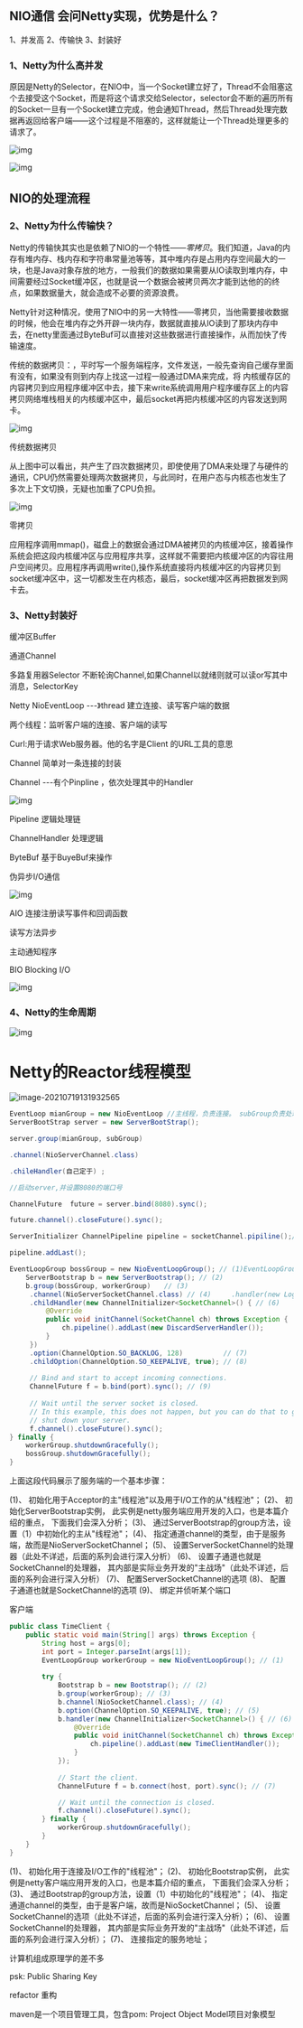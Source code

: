## NIO通信   会问Netty实现，优势是什么？

1、并发高 2、传输快 3、封装好

### **1、Netty为什么高并发**

原因是Netty的Selector，在NIO中，当一个Socket建立好了，Thread不会阻塞这个去接受这个Socket，而是将这个请求交给Selector，selector会不断的遍历所有的Socket一旦有一个Socket建立完成，他会通知Thread，然后Thread处理完数据再返回给客户端——这个过程是不阻塞的，这样就能让一个Thread处理更多的请求了。

![img](G:\有道云\qq2D1D5CB92B2C0FF061B3D3F82DA32CD1\adfd80e56956469f87a8138e05888352\clipboard.png)

![img](G:\有道云\qq2D1D5CB92B2C0FF061B3D3F82DA32CD1\5be7139cdd2c468cbdabacfaf94be624\clipboard.png)

## NIO的处理流程

### **2、Netty为什么传输快？**

Netty的传输快其实也是依赖了NIO的一个特性——*零拷贝*。我们知道，Java的内存有堆内存、栈内存和字符串常量池等等，其中堆内存是占用内存空间最大的一块，也是Java对象存放的地方，一般我们的数据如果需要从IO读取到堆内存，中间需要经过Socket缓冲区，也就是说一个数据会被拷贝两次才能到达他的的终点，如果数据量大，就会造成不必要的资源浪费。

Netty针对这种情况，使用了NIO中的另一大特性——零拷贝，当他需要接收数据的时候，他会在堆内存之外开辟一块内存，数据就直接从IO读到了那块内存中去，在netty里面通过ByteBuf可以直接对这些数据进行直接操作，从而加快了传输速度。

传统的数据拷贝：，平时写一个服务端程序，文件发送，一般先查询自己缓存里面有没有，如果没有则到内存上找这一过程一般通过DMA来完成，将 内核缓存区的内容拷贝到应用程序缓冲区中去，接下来write系统调用用户程序缓存区上的内容拷贝网络堆栈相关的内核缓冲区中，最后socket再把内核缓冲区的内容发送到网卡。

![img](G:\有道云\qq2D1D5CB92B2C0FF061B3D3F82DA32CD1\dfaf39f82dbf47a79b49d3c9de12524e\clipboard.png)

传统数据拷贝

从上图中可以看出，共产生了四次数据拷贝，即使使用了DMA来处理了与硬件的通讯，CPU仍然需要处理两次数据拷贝，与此同时，在用户态与内核态也发生了多次上下文切换，无疑也加重了CPU负担。

![img](G:\有道云\qq2D1D5CB92B2C0FF061B3D3F82DA32CD1\04abfa5b273443a98718ec6a79b8d129\clipboard.png)

零拷贝

应用程序调用mmap()，磁盘上的数据会通过DMA被拷贝的内核缓冲区，接着操作系统会把这段内核缓冲区与应用程序共享，这样就不需要把内核缓冲区的内容往用户空间拷贝。应用程序再调用write(),操作系统直接将内核缓冲区的内容拷贝到socket缓冲区中，这一切都发生在内核态，最后，socket缓冲区再把数据发到网卡去。

### 3、Netty封装好

缓冲区Buffer

通道Channel

多路复用器Selector  不断轮询Channel,如果Channel以就绪则就可以读or写其中消息，SelectorKey	

Netty   NioEventLoop  ---》thread  建立连接、读写客户端的数据

两个线程：监听客户端的连接、客户端的读写

Curl:用于请求Web服务器。他的名字是Client 的URL工具的意思

Channel 简单对一条连接的封装

Channel  ---有个Pinpline ，依次处理其中的Handler  

![img](G:\有道云\qq2D1D5CB92B2C0FF061B3D3F82DA32CD1\5a042ec0bd4b49a58638ec97c8fee7af\clipboard.png)

  

Pipeline 逻辑处理链

ChannelHandler 处理逻辑

ByteBuf 基于BuyeBuf来操作

伪异步I/O通信 

![img](G:\有道云\qq2D1D5CB92B2C0FF061B3D3F82DA32CD1\1ec070d74b0842e7af94cb4e3b94a762\clipboard.png)

AIO 连接注册读写事件和回调函数

读写方法异步

主动通知程序

BIO  Blocking I/O

![img](G:\有道云\qq2D1D5CB92B2C0FF061B3D3F82DA32CD1\4d8236a7f046450da724575004851b20\clipboard.png)

### 4、Netty的生命周期

![img](G:\有道云\qq2D1D5CB92B2C0FF061B3D3F82DA32CD1\80bc35c4f78241a59eca389407d877e0\clipboard.png)



# Netty的Reactor线程模型

![image-20210719131932565](C:\Users\Think\AppData\Roaming\Typora\typora-user-images\image-20210719131932565.png)

```java
EventLoop mianGroup = new NioEventLoop //主线程，负责连接。 subGroup负责处理hanle建立服务器  
ServerBootStrap server = new ServerBootStrap();

server.group(mianGroup, subGroup)

.channel(NioServerChannel.class)

.chileHandler(自己定于) ;

//启动server,并设置8080的端口号

ChannelFuture  future = server.bind(8080).sync();

future.channel().closeFuture().sync();

ServerInitializer ChannelPipeline pipeline = socketChannel.pipiline();// 初始化

pipeline.addLast();
```





```java
EventLoopGroup bossGroup = new NioEventLoopGroup(); // (1)EventLoopGroup workerGroup = new NioEventLoopGroup();try {
    ServerBootstrap b = new ServerBootstrap(); // (2)
    b.group(bossGroup, workerGroup)　　// (3)
     .channel(NioServerSocketChannel.class) // (4)     .handler(new LoggingHandler())    // (5)
     .childHandler(new ChannelInitializer<SocketChannel>() { // (6)
         @Override
         public void initChannel(SocketChannel ch) throws Exception {
             ch.pipeline().addLast(new DiscardServerHandler());
         }
     })
     .option(ChannelOption.SO_BACKLOG, 128)          // (7)
     .childOption(ChannelOption.SO_KEEPALIVE, true); // (8)
    
     // Bind and start to accept incoming connections.
     ChannelFuture f = b.bind(port).sync(); // (9)
    
     // Wait until the server socket is closed.
     // In this example, this does not happen, but you can do that to gracefully
     // shut down your server.
     f.channel().closeFuture().sync();
} finally {
    workerGroup.shutdownGracefully();
    bossGroup.shutdownGracefully();
}
```



上面这段代码展示了服务端的一个基本步骤：

(1)、 初始化用于Acceptor的主"线程池"以及用于I/O工作的从"线程池"；
(2)、 初始化ServerBootstrap实例， 此实例是netty服务端应用开发的入口，也是本篇介绍的重点， 下面我们会深入分析；
(3)、 通过ServerBootstrap的group方法，设置（1）中初始化的主从"线程池"；
(4)、 指定通道channel的类型，由于是服务端，故而是NioServerSocketChannel；
(5)、 设置ServerSocketChannel的处理器（此处不详述，后面的系列会进行深入分析）
(6)、 设置子通道也就是SocketChannel的处理器， 其内部是实际业务开发的"主战场"（此处不详述，后面的系列会进行深入分析）
(7)、 配置ServerSocketChannel的选项
(8)、 配置子通道也就是SocketChannel的选项
(9)、 绑定并侦听某个端口

客户端

```java
public class TimeClient {
    public static void main(String[] args) throws Exception {
        String host = args[0];
        int port = Integer.parseInt(args[1]);
        EventLoopGroup workerGroup = new NioEventLoopGroup(); // (1)
        
        try {
            Bootstrap b = new Bootstrap(); // (2)
            b.group(workerGroup); // (3)
            b.channel(NioSocketChannel.class); // (4)
            b.option(ChannelOption.SO_KEEPALIVE, true); // (5)
            b.handler(new ChannelInitializer<SocketChannel>() { // (6)
                @Override
                public void initChannel(SocketChannel ch) throws Exception {
                    ch.pipeline().addLast(new TimeClientHandler());
                }
            });
            
            // Start the client.
            ChannelFuture f = b.connect(host, port).sync(); // (7)

            // Wait until the connection is closed.
            f.channel().closeFuture().sync();
        } finally {
            workerGroup.shutdownGracefully();
        }
    }
}
```

(1)、 初始化用于连接及I/O工作的"线程池"；
(2)、 初始化Bootstrap实例， 此实例是netty客户端应用开发的入口，也是本篇介绍的重点， 下面我们会深入分析；
(3)、 通过Bootstrap的group方法，设置（1）中初始化的"线程池"；
(4)、 指定通道channel的类型，由于是客户端，故而是NioSocketChannel；
(5)、 设置SocketChannel的选项（此处不详述，后面的系列会进行深入分析）；
(6)、 设置SocketChannel的处理器， 其内部是实际业务开发的"主战场"（此处不详述，后面的系列会进行深入分析）；
(7)、 连接指定的服务地址；





计算机组成原理学的差不多

psk: Public Sharing Key

refactor 重构 

maven是一个项目管理工具，包含pom: Project Object Model项目对象模型
